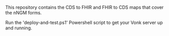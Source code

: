 This repository contains the CDS to FHIR and FHIR to CDS maps that cover the nNGM forms. 

Run the 'deploy-and-test.ps1' Powershell script to get your Vonk server up and running.